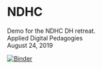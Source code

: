 # NDHC
Demo for the NDHC DH retreat.  
Applied Digital Pedagogies  
August 24, 2019  

[![Binder](https://mybinder.org/badge_logo.svg)](https://mybinder.org/v2/gh/lknelson/NDHC/master)

